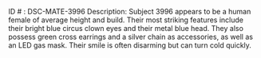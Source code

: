 ID # : DSC-MATE-3996
Description: Subject 3996 appears to be a human female of average height and build. Their most striking features include their bright blue circus clown eyes and their metal blue head. They also possess green cross earrings and a silver chain as accessories, as well as an LED gas mask. Their smile is often disarming but can turn cold quickly. 